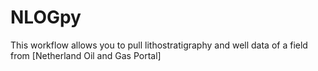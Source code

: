# NLOGpy
This workflow allows you to pull lithostratigraphy and well data of a field from [Netherland Oil and Gas Portal]
